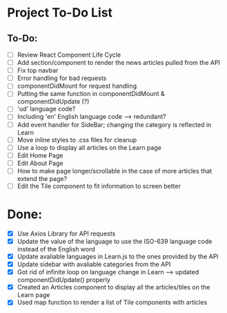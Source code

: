 # Project To-Do List

## To-Do:
- [ ] Review React Component Life Cycle
- [ ] Add section/component to render the news articles pulled from the API
- [ ] Fix top navbar 
- [ ] Error handling for bad requests
- [ ] componentDidMount for request handling
- [ ] Putting the same function in componentDidMount & componentDidUpdate (?)
- [ ] 'ud' language code?
- [ ] Including 'en' English language code --> redundant?
- [ ] Add event handler for SideBar; changing the category is reflected in Learn
- [ ] Move inline styles to .css files for cleanup
- [ ] Use a loop to display all articles on the Learn page
- [ ] Edit Home Page
- [ ] Edit About Page 
- [ ] How to make page longer/scrollable in the case of more articles that extend the page?
- [ ] Edit the Tile component to fit information to screen better

# Done:
- [x] Use Axios Library for API requests
- [x] Update the value of the language to use the ISO-639 language code instead of the English word
- [x] Update avaliable languages in Learn.js to the ones provided by the API
- [x] Update sidebar with avaliable categories from the API
- [x] Got rid of infinite loop on language change in Learn --> updated componentDidUpdate() properly
- [x] Created an Articles component to display all the articles/tiles on the Learn page
- [x] Used map function to render a list of Tile components with articles
